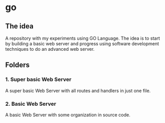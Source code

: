 # go

## The idea

A repository with my experiments using GO Language. The idea is to start by building a basic web server and progress using software development techniques to do an advanced web server.

## Folders

### 1. Super basic Web Server

A super basic Web Server with all routes and handlers in just one file.

### 2. Basic Web Server

A basic Web Server with some organization in source code.
